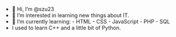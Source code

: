 - 👋 Hi, I’m @szu23
- 👀 I’m interested in learning new things about IT.
- 🌱 I’m currently learning:
      - HTML
      - CSS
      - JavaScript
      - PHP
      - SQL
- I used to learn C++ and a little bit of Python.
<!---
szu23/szu23 is a ✨ special ✨ repository because its `README.md` (this file) appears on your GitHub profile.
You can click the Preview link to take a look at your changes.
--->
